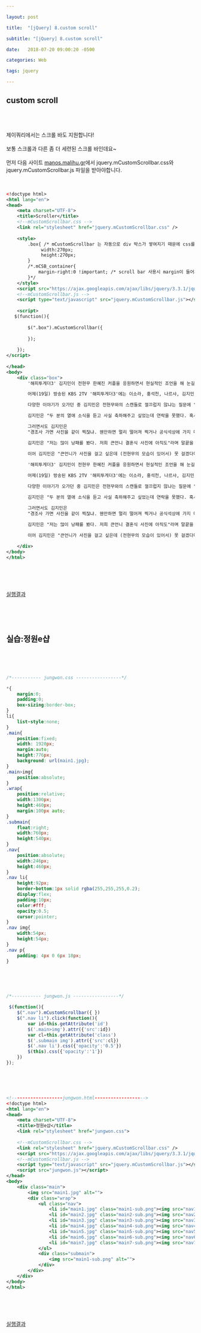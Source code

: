 ```yaml
---

layout: post

title:  "[jQuery] 8.custom scroll"

subtitle: "[jQuery] 8.custom scroll"

date:   2018-07-20 09:00:20 -0500

categories: Web

tags: jquery

---
```


## custom scroll

<br>
<br>
<br>
제이쿼리에서는 스크롤 바도 지원합니다!
<br>
<br>
보통 스크롤과 다른 좀 더 세련된 스크롤 바인데요~
<br>
<br>
먼저 다음 사이트 <a href="http://manos.malihu.gr/jquery-custom-content-scroller/">manos.malihu.gr</a>에서 jquery.mCustomScrollbar.css와 jquery.mCustomScrollbar.js 파일을 받아야합니다.
<br>
<br>
<br>

```xml
<!doctype html>
<html lang="en">
<head>
	<meta charset="UTF-8">
	<title>Scroller</title>
	<!--mCustomScrollbar.css -->
	<link rel="stylesheet" href="jquery.mCustomScrollbar.css" /> 
	
	<style>
		.box{ /* mCustomScrollbar 는 자동으로 div 박스가 쌓여지기 때문에 css를 넣으려면 꼭 클래스 명을 지정해주어야한다. */
			 width:270px; 
			 height:270px; 
		}
		/*.mCSB_container{ 
			margin-right:0 !important; /* scroll bar 사용시 margin이 들어가지므로 margin을 필요에 따라 지정해주어야함 */
		}*/
	</style>
	<script src="https://ajax.googleapis.com/ajax/libs/jquery/3.3.1/jquery.min.js"></script>
	<!--mCustomScrollbar.js -->
	<script type="text/javascript" src="jquery.mCustomScrollbar.js"></script>
	
	<script>
   $(function(){	
		
		$(".box").mCustomScrollbar({
		
		});
	
	});
</script>
	
</head>
<body>
	<div class="box">
		'해피투게더3' 김지민이 전현무 한혜진 커플을 응원하면서 현실적인 조언을 해 눈길을 끌었습니다.

		어제(19일) 방송된 KBS 2TV '해피투게더3'에는 이소라, 홍석천, 나르샤, 김지민, 김민경이 게스트로 출연했습니다.

		다양한 이야기가 오가던 중 김지민은 전현무와의 스캔들로 껄끄럽지 않냐는 질문에 "오히려 축하해 드리고 싶었다"면서 웃지 못할 충고를 덧붙였습니다. 

		김지민은 "두 분의 열애 소식을 듣고 사실 축하해주고 싶었는데 연락을 못했다. 혹시 그 분이 언짢아하실 수도 있고 같이 계시면 실례가 될 수도 있지 않나"라며 "진심으로 축하드린다"고 말해 눈길을 모았다.

		그러면서도 김지민은 
		"경조사 가면 사진을 같이 찍잖냐. 웬만하면 멀리 떨어져 찍거나 공식석상에 가지 마라"고 말했습니다. 

		김지민은 "저는 많이 낭패를 봤다. 저희 큰언니 결혼식 사진에 아직도"라며 말끝을 흐렸습니다. 

		이어 김지민은 "큰언니가 사진을 걸고 싶은데 (전현무의 모습이 있어서) 못 걸겠다더라"고 말해 웃음을 안겼습니다.
		
		'해피투게더3' 김지민이 전현무 한혜진 커플을 응원하면서 현실적인 조언을 해 눈길을 끌었습니다.

		어제(19일) 방송된 KBS 2TV '해피투게더3'에는 이소라, 홍석천, 나르샤, 김지민, 김민경이 게스트로 출연했습니다.

		다양한 이야기가 오가던 중 김지민은 전현무와의 스캔들로 껄끄럽지 않냐는 질문에 "오히려 축하해 드리고 싶었다"면서 웃지 못할 충고를 덧붙였습니다. 

		김지민은 "두 분의 열애 소식을 듣고 사실 축하해주고 싶었는데 연락을 못했다. 혹시 그 분이 언짢아하실 수도 있고 같이 계시면 실례가 될 수도 있지 않나"라며 "진심으로 축하드린다"고 말해 눈길을 모았다.

		그러면서도 김지민은 
		"경조사 가면 사진을 같이 찍잖냐. 웬만하면 멀리 떨어져 찍거나 공식석상에 가지 마라"고 말했습니다. 

		김지민은 "저는 많이 낭패를 봤다. 저희 큰언니 결혼식 사진에 아직도"라며 말끝을 흐렸습니다. 

		이어 김지민은 "큰언니가 사진을 걸고 싶은데 (전현무의 모습이 있어서) 못 걸겠다더라"고 말해 웃음을 안겼습니다.
	
	</div>
</body>
</html>
```

<br>
<br>
<br>

<a href="http://htmlpreview.github.io/?https://github.com/kookyungmin/kookyungmin.github.io/blob/master/UI%EC%88%98%EC%97%85%EC%98%88%EC%A0%9C/jQuery%EC%98%88%EC%A0%9C/scroller.html">실행결과</a>

<br>
<br>
<br>

## 실습:정원e샵

<br>
<br>
<br>

```css
/*----------- jungwon.css -----------------*/

*{
	margin:0;
	padding:0;
	box-sizing:border-box;
}
li{
	list-style:none;
}
.main{
	position:fixed;
	width: 1920px;
	margin:auto;
	height:776px;
	background: url(main1.jpg);
}
.main>img{
	position:absolute;
}
.wrap{
	position:relative;
	width:1300px;
	height:460px;
	margin:100px auto;	
}
.submain{
	float:right;
	width:760px;
	height:540px;
}
.nav{
	position:absolute;
	width:246px;
	height:460px;
}
.nav li{
	height:92px;
	border-bottom:1px solid rgba(255,255,255,0.2);
	display:flex;
	padding:10px;
	color:#fff;
	opacity:0.5;
	cursor:pointer;
}
.nav img{
	width:54px;
	height:54px;
}
.nav p{
	padding: 4px 0 6px 18px;
}
```

<br>
<br>
<br>

```javascript
/*----------- jungwon.js -----------------*/

 $(function(){	
	$(".nav").mCustomScrollbar({ })
	$(".nav li").click(function(){
		var id=this.getAttribute('id')
		$('.main>img').attr({'src':id})
		var cl=this.getAttribute('class')
		$('.submain img').attr({'src':cl})
		$('.nav li').css({'opacity':'0.5'})
		$(this).css({'opacity':'1'})
	})	
});
```

<br>
<br>
<br>

```xml
<!-------------------jungwon.html------------------->
<!doctype html>
<html lang="en">
<head>
	<meta charset="UTF-8">
	<title>정원e샵</title>
	<link rel="stylesheet" href="jungwon.css">
	
	<!--mCustomScrollbar.css -->
	<link rel="stylesheet" href="jquery.mCustomScrollbar.css" /> 
	<script src="https://ajax.googleapis.com/ajax/libs/jquery/3.3.1/jquery.min.js"></script>
	<!--mCustomScrollbar.js -->
	<script type="text/javascript" src="jquery.mCustomScrollbar.js"></script>
	<script src="jungwon.js"></script>
</head>
<body>
	<div class="main">
		<img src="main1.jpg" alt="">
		<div class="wrap">
			<ul class="nav">
				<li id="main1.jpg" class="main1-sub.png"><img src="nav1.png" alt=""><p>기분좋은만남<br>이벤트</p></li>
				<li id="main2.jpg" class="main2-sub.png"><img src="nav2.png" alt=""><p>스마일페이<br>기획전</p></li>
				<li id="main3.jpg" class="main3-sub.png"><img src="nav3.png" alt=""><p>클래식<br>기획전</p></li>
				<li id="main4.jpg" class="main4-sub.png"><img src="nav4.png" alt=""><p>잭팟<br>이벤트</p></li>
				<li id="main5.jpg" class="main5-sub.png"><img src="nav5.png" alt=""><p>공감리워드<br>이벤트</p></li>
				<li id="main6.jpg" class="main6-sub.png"><img src="nav6.png" alt=""><p>나만의김치<br>상품평</p></li>
				<li id="main7.jpg" class="main7-sub.png"><img src="nav7.png" alt=""><p>안주夜<br>이벤트</p></li>
			</ul>
			<div class="submain">
				<img src="main1-sub.png" alt="">
			</div>
		</div>
	</div>
</body>
</html>
```

<br>
<br>
<br>

<a href="http://htmlpreview.github.io/?https://github.com/kookyungmin/kookyungmin.github.io/blob/master/UI%EC%88%98%EC%97%85%EC%98%88%EC%A0%9C/jQuery%EC%98%88%EC%A0%9C/%EC%A0%95%EC%9B%90e%EC%83%B5/jungwon.html">실행결과</a>
